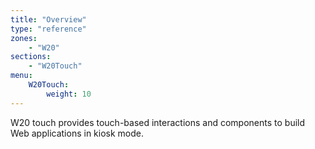 ```yaml
---
title: "Overview"
type: "reference"
zones:
    - "W20"
sections:
    - "W20Touch"
menu:
    W20Touch:
        weight: 10
---
```


W20 touch provides touch-based interactions and components to build Web applications in kiosk mode.
